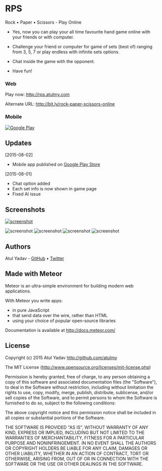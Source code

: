 # RPS
Rock &bull; Paper &bull; Scissors - Play Online

- Yes, now you can play your all time favourite hand game online with your friends or with computer.

- Challenge your friend or computer for game of sets (best of) ranging from 3, 5, 7 or play endless with infinite sets options.

- Chat inside the game with the opponent.

- Have fun!

### Web

Play now: http://rps.atulmy.com

Alternate URL: http://bit.ly/rock-paper-scissors-online

### Mobile

[![Google Play](http://atulmy.com/attachments/images/google-play.png)](https://play.google.com/store/apps/details?id=com.idnbqo1f1hyqw2918xvuyi)

## Updates

[2015-08-02]
* Mobile app published on [Google Play Store](https://play.google.com/store/apps/details?id=com.idnbqo1f1hyqw2918xvuyi)

[2015-08-01]
* Chat option added
* Each set info is now shown in game page
* Fixed AI issue

## Screenshots
[![screenshot](http://atulmy.com/static/images/apps/rps.jpg)](http://rps.atulmy.com)

![screenshot](https://lh3.googleusercontent.com/GvBIw08fk7FPf6XMpwwTLnHOfr6PgDl_yiYXFWXyVyNTwDDr5NLhn_IaTlDMmap5qrc=h360) ![screenshot](https://lh3.googleusercontent.com/d21n4ipWI1ahjrWnrGEDOQMIbfkaNYhgpQSJJLiU2Vomu2LqFDlLvZVmWz0IMl5kaoU=h360) ![screenshot](https://lh3.googleusercontent.com/488B203mynXSHw6vkLCV4VqRum4X6otGq2sFUzt35Iss_tMq4xTPtHXS36X1AbiUluy_=h360) ![screenshot](https://lh3.googleusercontent.com/a30EY4x76S9HRFoBOFnwlAXh46k7wiRn94oy3Y0bNQ6kwmG4CdVsbbKImgufIS9sbA=h360)


## Authors

Atul Yadav - [GitHub](https://github.com/atulmy) &bull; [Twitter](https://twitter.com/atulmy)

## Made with Meteor

Meteor is an ultra-simple environment for building modern web
applications.

With Meteor you write apps:

* in pure JavaScript
* that send data over the wire, rather than HTML
* using your choice of popular open-source libraries

Documentation is available at http://docs.meteor.com/


## License

Copyright (c) 2015 Atul Yadav http://github.com/atulmy

The MIT License (http://www.opensource.org/licenses/mit-license.php)

Permission is hereby granted, free of charge, to any person obtaining a copy of this software and associated documentation files (the "Software"), to deal in the Software without restriction, including without limitation the rights to use, copy, modify, merge, publish, distribute, sublicense, and/or sell copies of the Software, and to permit persons to whom the Software is furnished to do so, subject to the following conditions:

The above copyright notice and this permission notice shall be included in all copies or substantial portions of the Software.

THE SOFTWARE IS PROVIDED "AS IS", WITHOUT WARRANTY OF ANY KIND, EXPRESS OR IMPLIED, INCLUDING BUT NOT LIMITED TO THE WARRANTIES OF MERCHANTABILITY, FITNESS FOR A PARTICULAR PURPOSE AND NONINFRINGEMENT. IN NO EVENT SHALL THE AUTHORS OR COPYRIGHT HOLDERS BE LIABLE FOR ANY CLAIM, DAMAGES OR OTHER LIABILITY, WHETHER IN AN ACTION OF CONTRACT, TORT OR OTHERWISE, ARISING FROM, OUT OF OR IN CONNECTION WITH THE SOFTWARE OR THE USE OR OTHER DEALINGS IN THE SOFTWARE.
